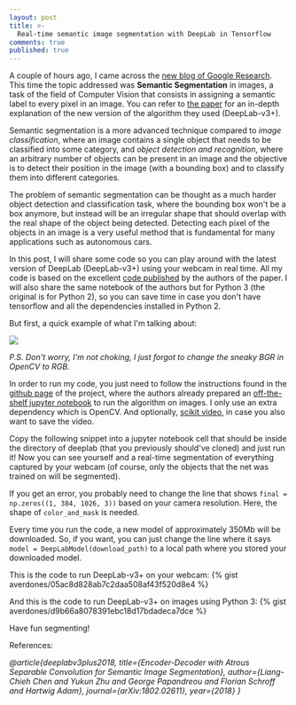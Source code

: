 ```yaml
---
layout: post
title: >-
  Real-time semantic image segmentation with DeepLab in Tensorflow
comments: true
published: true
---
```


A couple of hours ago, I came across the [new blog of Google Research](https://research.googleblog.com/2018/03/semantic-image-segmentation-with.html). This time the topic addressed was **Semantic Segmentation** in images, a task of the field of Computer Vision that consists in assigning a semantic label to every pixel in an image. You can refer to [the paper](https://arxiv.org/abs/1802.02611) for an in-depth explanation of the new version of the algorithm they used (DeepLab-v3+).  

Semantic segmentation is a more advanced technique compared to *image classification*, where an image contains a single object that needs to be classified into some category, and *object detection and recognition*, where an arbitrary number of objects can be present in an image and the objective is to detect their position in the image (with a bounding box) and to classify them into different categories. 

The problem of semantic segmentation can be thought as a much harder object detection and classification task, where the bounding box won't be a box anymore, but instead will be an irregular shape that should overlap with the real shape of the object being detected. Detecting each pixel of the objects in an image is a very useful method that is fundamental for many applications such as autonomous cars.

In this post, I will share some code so you can play around with the latest version of DeepLab (DeepLab-v3+) using your webcam in real time. All my code is based on the excellent [code published](https://github.com/tensorflow/models/tree/master/research/deeplab) by the authors of the paper. I will also share the same notebook of the authors but for Python 3 (the original is for Python 2), so you can save time in case you don't have tensorflow and all the dependencies installed in Python 2.

But first, a quick example of what I'm talking about:

<img src="/assets/images/real-time-semantic-image-segmentation-with-deeplab-in-tensorflow/webcam_segmentation.gif" class="center">

*P.S. Don't worry, I'm not choking, I just forgot to change the sneaky BGR in OpenCV to RGB.*

In order to run my code, you just need to follow the instructions found in the [github page](https://github.com/tensorflow/models/tree/master/research/deeplab) of the project, where the authors already prepared an [off-the-shelf jupyter notebook](https://github.com/tensorflow/models/blob/master/research/deeplab/deeplab_demo.ipynb) to run the algorithm on images. I only use an extra dependency which is OpenCV. And optionally, [scikit video](http://www.scikit-video.org/stable/), in case you also want to save the video. 

Copy the following snippet into a jupyter notebook cell that should be inside the directory of deeplab (that you previously should've cloned) and just run it! Now you can see yourself and a real-time segmentation of everything captured by your webcam (of course, only the objects that the net was trained on will be segmented).

If you get an error, you probably need to change the line that shows `final = np.zeros((1, 384, 1026, 3))` based on your camera resolution. Here, the shape of `color_and_mask` is needed.

Every time you run the code, a new model of approximately 350Mb will be downloaded. So, if you want, you can just change the line where it says `model = DeepLabModel(download_path)` to a local path where you stored your downloaded model.

This is the code to run DeepLab-v3+ on your webcam:
{% gist averdones/05ac8d828ab7c2daa508af43f520d8e4 %}

And this is the code to run DeepLab-v3+ on images using Python 3:
{% gist averdones/d9b66a8078391ebc18d17bdadeca7dce %}

Have fun segmenting!



References:

*@article{deeplabv3plus2018,
  title={Encoder-Decoder with Atrous Separable Convolution for Semantic Image Segmentation},
  author={Liang-Chieh Chen and Yukun Zhu and George Papandreou and Florian Schroff and Hartwig Adam},
  journal={arXiv:1802.02611},
  year={2018}
}*